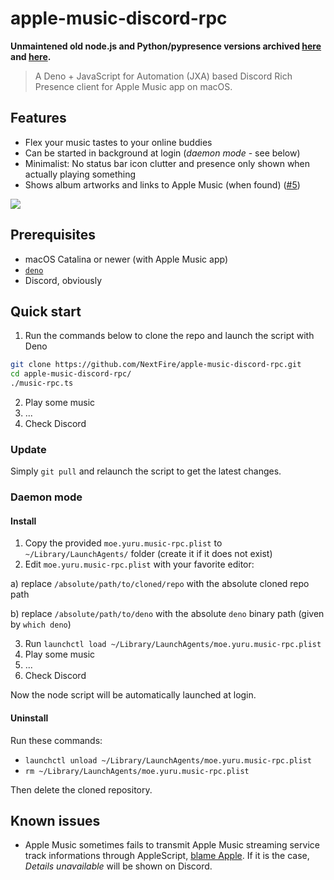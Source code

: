 # apple-music-discord-rpc

**Unmaintened old node.js and Python/pypresence versions archived [here](https://github.com/NextFire/apple-music-discord-rpc/tree/node) and [here](https://github.com/NextFire/apple-music-discord-rpc/tree/python).**

> A Deno + JavaScript for Automation (JXA) based Discord Rich Presence client for Apple Music app on macOS.

## Features

- Flex your music tastes to your online buddies
- Can be started in background at login (_daemon mode_ - see below)
- Minimalist: No status bar icon clutter and presence only shown when actually playing something
- Shows album artworks and links to Apple Music (when found) ([#5](https://github.com/NextFire/apple-music-discord-rpc/pull/5))

![](https://media.discordapp.net/attachments/527570331863613440/925854616560742491/collage.png)

## Prerequisites

- macOS Catalina or newer (with Apple Music app)
- [`deno`](https://deno.land)
- Discord, obviously

## Quick start

1. Run the commands below to clone the repo and launch the script with Deno

```bash
git clone https://github.com/NextFire/apple-music-discord-rpc.git
cd apple-music-discord-rpc/
./music-rpc.ts
```

2. Play some music
3. ...
4. Check Discord

### Update

Simply `git pull` and relaunch the script to get the latest changes.

### Daemon mode

#### Install

1. Copy the provided `moe.yuru.music-rpc.plist` to `~/Library/LaunchAgents/` folder (create it if it does not exist)
2. Edit `moe.yuru.music-rpc.plist` with your favorite editor:

a) replace `/absolute/path/to/cloned/repo` with the absolute cloned repo path

b) replace `/absolute/path/to/deno` with the absolute `deno` binary path (given by `which deno`)

3. Run `launchctl load ~/Library/LaunchAgents/moe.yuru.music-rpc.plist`
4. Play some music
5. ...
6. Check Discord

Now the node script will be automatically launched at login.

#### Uninstall

Run these commands:

- `launchctl unload ~/Library/LaunchAgents/moe.yuru.music-rpc.plist`
- `rm ~/Library/LaunchAgents/moe.yuru.music-rpc.plist`

Then delete the cloned repository.

## Known issues

- Apple Music sometimes fails to transmit Apple Music streaming service track informations through AppleScript, [blame Apple](https://github.com/NextFire/apple-music-discord-rpc/issues/4). If it is the case, _Details unavailable_ will be shown on Discord.

